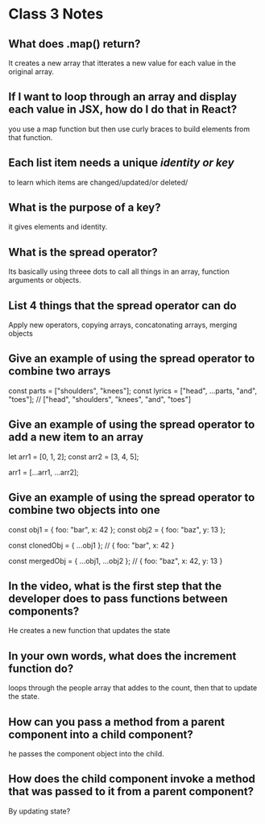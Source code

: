 # Class 3 Notes

## What does .map() return?

It creates a new array that itterates a new value for each value in the original array.

## If I want to loop through an array and display each value in JSX, how do I do that in React?

you use a map function but then use curly braces to build elements from that function.

## Each list item needs a unique *identity or key*

to learn which items are changed/updated/or deleted/

## What is the purpose of a key?

it gives elements and identity.

## What is the spread operator?

Its basically using threee dots to call all things in an array, function arguments or objects.

## List 4 things that the spread operator can do

Apply new operators, copying arrays, concatonating arrays, merging objects

## Give an example of using the spread operator to combine two arrays

const parts = ["shoulders", "knees"];
const lyrics = ["head", ...parts, "and", "toes"];
//  ["head", "shoulders", "knees", "and", "toes"]

## Give an example of using the spread operator to add a new item to an array

let arr1 = [0, 1, 2];
const arr2 = [3, 4, 5];

arr1 = [...arr1, ...arr2];

## Give an example of using the spread operator to combine two objects into one

const obj1 = { foo: "bar", x: 42 };
const obj2 = { foo: "baz", y: 13 };

const clonedObj = { ...obj1 };
// { foo: "bar", x: 42 }

const mergedObj = { ...obj1, ...obj2 };
// { foo: "baz", x: 42, y: 13 }

## In the video, what is the first step that the developer does to pass functions between components?

He creates a new function that updates the state

## In your own words, what does the increment function do?

loops through the people array that addes to the count, then that to update the state.

## How can you pass a method from a parent component into a child component?

he passes the component object into the child.

## How does the child component invoke a method that was passed to it from a parent component?

By updating state?

